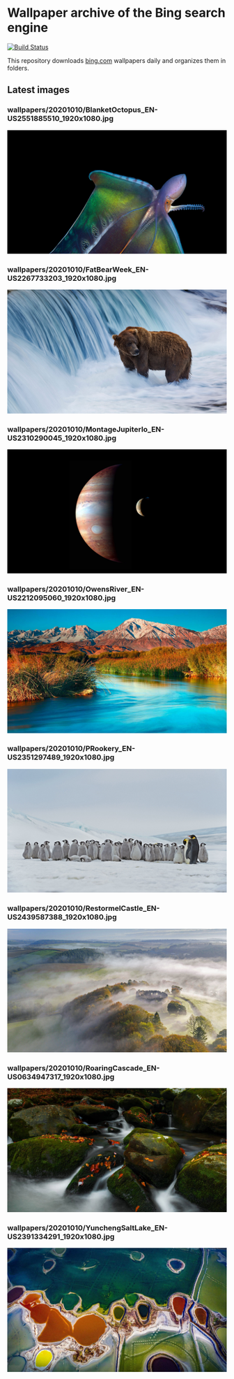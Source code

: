 # Wallpaper archive of the Bing search engine

[![Build Status](https://travis-ci.org/kijart/bing-daily-images-dl.svg?branch=wallpapers)](https://travis-ci.org/kijart/bing-daily-images-dl)

This repository downloads [bing.com](https://www.bing.com) wallpapers daily and organizes them in folders.

## Latest images

<!-- Wallpapers -->

### wallpapers/20201010/BlanketOctopus_EN-US2551885510_1920x1080.jpg

![wallpapers/20201010/BlanketOctopus_EN-US2551885510_1920x1080.jpg](wallpapers/20201010/BlanketOctopus_EN-US2551885510_1920x1080.jpg)

### wallpapers/20201010/FatBearWeek_EN-US2267733203_1920x1080.jpg

![wallpapers/20201010/FatBearWeek_EN-US2267733203_1920x1080.jpg](wallpapers/20201010/FatBearWeek_EN-US2267733203_1920x1080.jpg)

### wallpapers/20201010/MontageJupiterIo_EN-US2310290045_1920x1080.jpg

![wallpapers/20201010/MontageJupiterIo_EN-US2310290045_1920x1080.jpg](wallpapers/20201010/MontageJupiterIo_EN-US2310290045_1920x1080.jpg)

### wallpapers/20201010/OwensRiver_EN-US2212095060_1920x1080.jpg

![wallpapers/20201010/OwensRiver_EN-US2212095060_1920x1080.jpg](wallpapers/20201010/OwensRiver_EN-US2212095060_1920x1080.jpg)

### wallpapers/20201010/PRookery_EN-US2351297489_1920x1080.jpg

![wallpapers/20201010/PRookery_EN-US2351297489_1920x1080.jpg](wallpapers/20201010/PRookery_EN-US2351297489_1920x1080.jpg)

### wallpapers/20201010/RestormelCastle_EN-US2439587388_1920x1080.jpg

![wallpapers/20201010/RestormelCastle_EN-US2439587388_1920x1080.jpg](wallpapers/20201010/RestormelCastle_EN-US2439587388_1920x1080.jpg)

### wallpapers/20201010/RoaringCascade_EN-US0634947317_1920x1080.jpg

![wallpapers/20201010/RoaringCascade_EN-US0634947317_1920x1080.jpg](wallpapers/20201010/RoaringCascade_EN-US0634947317_1920x1080.jpg)

### wallpapers/20201010/YunchengSaltLake_EN-US2391334291_1920x1080.jpg

![wallpapers/20201010/YunchengSaltLake_EN-US2391334291_1920x1080.jpg](wallpapers/20201010/YunchengSaltLake_EN-US2391334291_1920x1080.jpg)

